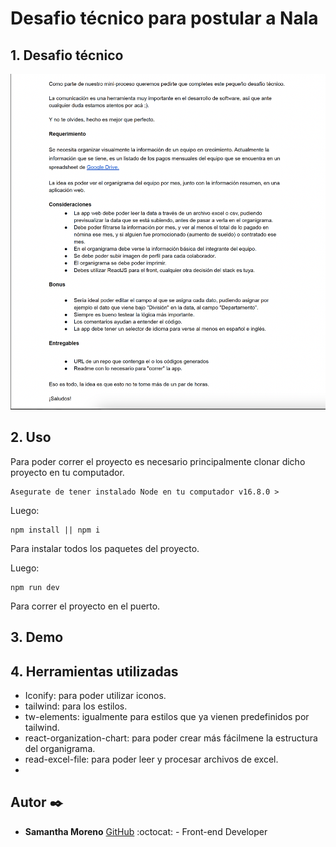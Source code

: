 # Desafio técnico para postular a Nala

## 1. Desafio técnico

![Desafio Técnico](/src/images/desafio.png)

## 2. Uso

Para poder correr el proyecto es necesario principalmente clonar dicho proyecto en tu computador.

```
Asegurate de tener instalado Node en tu computador v16.8.0 >
```


Luego:

```
npm install || npm i 
```

Para instalar todos los paquetes del proyecto.

Luego:

```
npm run dev 
```

Para correr el proyecto en el puerto.

## 3. Demo

## 4. Herramientas utilizadas

* Iconify: para poder utilizar iconos.
* tailwind: para los estilos.
* tw-elements: igualmente para estilos que ya vienen predefinidos por tailwind.
* react-organization-chart: para poder crear más fácilmene la estructura del organigrama.
* read-excel-file: para poder leer y procesar archivos de excel.
* 


## Autor ✒️

* **Samantha Moreno** [GitHub](https://github.com/xsamynox) :octocat: - Front-end Developer
